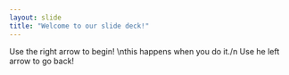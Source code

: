 ```yaml
---
layout: slide
title: "Welcome to our slide deck!"
---
```


Use the right arrow to begin!
\nthis happens when you do it./n
Use he left arrow to go back!
